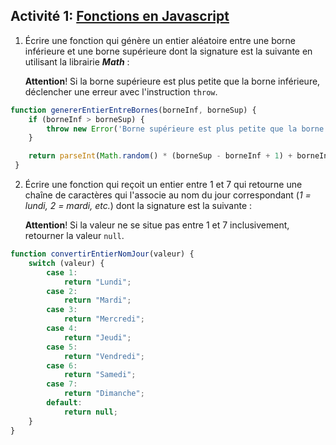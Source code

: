 ## Activité 1: [Fonctions en Javascript](https://www.programiz.com/javascript/online-compiler/)

1. Écrire une fonction qui génère un entier aléatoire entre une borne inférieure et une borne supérieure dont la signature est la suivante en utilisant la librairie ***Math*** :

    **Attention**! Si la borne supérieure est plus petite que la borne inférieure, déclencher une erreur avec l'instruction `throw`.

```js
function genererEntierEntreBornes(borneInf, borneSup) {
    if (borneInf > borneSup) {
        throw new Error('Borne supérieure est plus petite que la borne inférieure.');
    }

    return parseInt(Math.random() * (borneSup - borneInf + 1) + borneInf);
 }
```


2. Écrire une fonction qui reçoit un entier entre 1 et 7 qui retourne une chaîne de caractères qui l'associe au nom du jour correspondant (*1 = lundi, 2 = mardi, etc.*) dont la signature est la suivante :

    **Attention**! Si la valeur ne se situe pas entre 1 et 7 inclusivement, retourner la valeur `null`.

```js
function convertirEntierNomJour(valeur) {
    switch (valeur) {
        case 1:
            return "Lundi";
        case 2:
            return "Mardi";
        case 3:
            return "Mercredi";
        case 4:
            return "Jeudi";
        case 5:
            return "Vendredi";
        case 6:
            return "Samedi";
        case 7:
            return "Dimanche";
        default:
            return null;
    }
}
```

